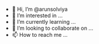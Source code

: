 - 👋 Hi, I’m @arunsolviya
- 👀 I’m interested in ...
- 🌱 I’m currently learning ...
- 💞️ I’m looking to collaborate on ...
- 📫 How to reach me ...

<!---
arunsolviya/arunsolviya is a ✨ special ✨ repository because its `README.md` (this file) appears on your GitHub profile.
You can click the Preview link to take a look at your changes.
--->
